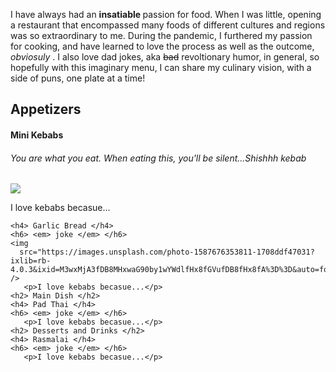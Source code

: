 <html>
  <head>
    <title> My Dream Menu </title>
     <p> I have always had an <strong> insatiable </strong> passion for food. When I was little, opening a restaurant that encompassed many foods of different cultures and regions was so extraordinary to me. During the pandemic, I furthered my passion for cooking, and have learned to love the process as well as the outcome, <em> obviosuly </em>. I also love dad jokes, aka <s>bad</s> revoltionary humor, in general, so hopefully with this imaginary menu, I can share my culinary vision, with a side of puns, one plate at a time! </p>
  </head>
  <body>
    <h2> Appetizers </h2>
    <h4> Mini Kebabs </h4>
    <h6> <em> You are what you eat. When eating this, you'll be silent...Shishhh kebab </em> </h6>
    <img
      src="https://images.unsplash.com/photo-1555939594-58d7cb561ad1?ixlib=rb-4.0.3&ixid=M3wxMjA3fDB8MHxwaG90by1wYWdlfHx8fGVufDB8fHx8fA%3D%3D&auto=format&fit=crop&w=1974&q=80"
    />
       <p>I love kebabs becasue...</p>
  
    <h4> Garlic Bread </h4>
    <h6> <em> joke </em> </h6>
    <img
      src="https://images.unsplash.com/photo-1587676353811-1708ddf47031?ixlib=rb-4.0.3&ixid=M3wxMjA3fDB8MHxwaG90by1wYWdlfHx8fGVufDB8fHx8fA%3D%3D&auto=format&fit=crop&w=2157&q=80"
    />
       <p>I love kebabs becasue...</p>
    <h2> Main Dish </h2>
    <h4> Pad Thai </h4>
    <h6> <em> joke </em> </h6>
       <p>I love kebabs becasue...</p>
    <h2> Desserts and Drinks </h2>
    <h4> Rasmalai </h4>
    <h6> <em> joke </em> </h6>
       <p>I love kebabs becasue...</p>
  </body>
</html>
